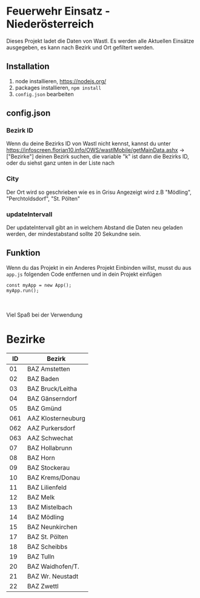 
# Feuerwehr Einsatz - Niederösterreich

Dieses Projekt ladet die Daten von Wastl. Es werden alle Aktuellen Einsätze ausgegeben, es kann nach Bezirk und Ort gefiltert werden.

## Installation
1. node installieren, https://nodejs.org/
2. packages installieren, `npm install`
3. `config.json` bearbeiten

## config.json

### Bezirk ID
Wenn du deine Bezirks ID von Wastl nicht kennst, kannst du unter https://infoscreen.florian10.info/OWS/wastlMobile/getMainData.ashx -> ["Bezirke"] deinen Bezirk suchen, die variable "k" ist dann die Bezirks ID, oder du siehst ganz unten in der Liste nach

### City
Der Ort wird so geschrieben wie es in Grisu Angezeigt wird z.B "Mödling", "Perchtoldsdorf", "St. Pölten"

### updateIntervall
Der updateIntervall gibt an in welchem Abstand die Daten neu geladen werden, der mindestabstand sollte 20 Sekundne sein.

## Funktion
Wenn du das Projekt in ein Anderes Projekt Einbinden willst, musst du aus `app.js` folgenden Code entfernen und in dein Projekt einfügen
```
const myApp = new App();
myApp.run();
```
\
\
Viel Spaß bei der Verwendung
# Bezirke
| ID   | Bezirk              |
|------|---------------------|
| 01   | BAZ Amstetten       |
| 02   | BAZ Baden           |
| 03   | BAZ Bruck/Leitha    |
| 04   | BAZ Gänserndorf     |
| 05   | BAZ Gmünd           |
| 061  | AAZ Klosterneuburg  |
| 062  | AAZ Purkersdorf     |
| 063  | AAZ Schwechat       |
| 07   | BAZ Hollabrunn      |
| 08   | BAZ Horn            |
| 09   | BAZ Stockerau       |
| 10   | BAZ Krems/Donau     |
| 11   | BAZ Lilienfeld      |
| 12   | BAZ Melk            |
| 13   | BAZ Mistelbach      |
| 14   | BAZ Mödling         |
| 15   | BAZ Neunkirchen     |
| 17   | BAZ St. Pölten      |
| 18   | BAZ Scheibbs        |
| 19   | BAZ Tulln           |
| 20   | BAZ Waidhofen/T.    |
| 21   | BAZ Wr. Neustadt    |
| 22   | BAZ Zwettl          |
